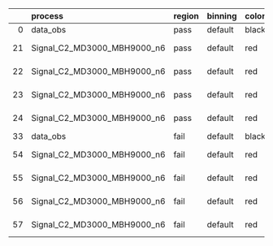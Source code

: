 |    | process                     | region   | binning   | color   | process_type   |   scale | variation   | source_filename                                                      | source_histname    | alias                       | title     |   combine_idx |     lnN |   shapes | syst_type   | direction   | variation_alias   |
|---:|:----------------------------|:---------|:----------|:--------|:---------------|--------:|:------------|:---------------------------------------------------------------------|:-------------------|:----------------------------|:----------|--------------:|--------:|---------:|:------------|:------------|:------------------|
|  0 | data_obs                    | pass     | default   | black   | DATA           |       1 | nominal     | ./histograms_for_2DAlphabet_v18//BH_Data.root                        | hpass              | Data                        | Data      |           nan | nan     |      nan | nan         | nan         | nan               |
| 21 | Signal_C2_MD3000_MBH9000_n6 | pass     | default   | red     | SIGNAL         |       1 | lumi        | ./histograms_for_2DAlphabet_v18//BH_Signal_C2_MD3000_MBH9000_n6.root | hpass              | Signal_C2_MD3000_MBH9000_n6 | BH signal |           nan |   1.016 |      nan | lnN         | nan         | nan               |
| 22 | Signal_C2_MD3000_MBH9000_n6 | pass     | default   | red     | SIGNAL         |       1 | SVM         | ./histograms_for_2DAlphabet_v18//BH_Signal_C2_MD3000_MBH9000_n6.root | hpass_SVMsyst_up   | Signal_C2_MD3000_MBH9000_n6 | BH signal |           nan | nan     |        1 | shapes      | Up          | SVMsyst           |
| 23 | Signal_C2_MD3000_MBH9000_n6 | pass     | default   | red     | SIGNAL         |       1 | SVM         | ./histograms_for_2DAlphabet_v18//BH_Signal_C2_MD3000_MBH9000_n6.root | hpass_SVMsyst_down | Signal_C2_MD3000_MBH9000_n6 | BH signal |           nan | nan     |        1 | shapes      | Down        | SVMsyst           |
| 24 | Signal_C2_MD3000_MBH9000_n6 | pass     | default   | red     | SIGNAL         |       1 | nominal     | ./histograms_for_2DAlphabet_v18//BH_Signal_C2_MD3000_MBH9000_n6.root | hpass              | Signal_C2_MD3000_MBH9000_n6 | BH signal |           nan | nan     |      nan | nan         | nan         | nan               |
| 33 | data_obs                    | fail     | default   | black   | DATA           |       1 | nominal     | ./histograms_for_2DAlphabet_v18//BH_Data.root                        | hfail              | Data                        | Data      |           nan | nan     |      nan | nan         | nan         | nan               |
| 54 | Signal_C2_MD3000_MBH9000_n6 | fail     | default   | red     | SIGNAL         |       1 | lumi        | ./histograms_for_2DAlphabet_v18//BH_Signal_C2_MD3000_MBH9000_n6.root | hfail              | Signal_C2_MD3000_MBH9000_n6 | BH signal |           nan |   1.016 |      nan | lnN         | nan         | nan               |
| 55 | Signal_C2_MD3000_MBH9000_n6 | fail     | default   | red     | SIGNAL         |       1 | SVM         | ./histograms_for_2DAlphabet_v18//BH_Signal_C2_MD3000_MBH9000_n6.root | hfail_SVMsyst_up   | Signal_C2_MD3000_MBH9000_n6 | BH signal |           nan | nan     |        1 | shapes      | Up          | SVMsyst           |
| 56 | Signal_C2_MD3000_MBH9000_n6 | fail     | default   | red     | SIGNAL         |       1 | SVM         | ./histograms_for_2DAlphabet_v18//BH_Signal_C2_MD3000_MBH9000_n6.root | hfail_SVMsyst_down | Signal_C2_MD3000_MBH9000_n6 | BH signal |           nan | nan     |        1 | shapes      | Down        | SVMsyst           |
| 57 | Signal_C2_MD3000_MBH9000_n6 | fail     | default   | red     | SIGNAL         |       1 | nominal     | ./histograms_for_2DAlphabet_v18//BH_Signal_C2_MD3000_MBH9000_n6.root | hfail              | Signal_C2_MD3000_MBH9000_n6 | BH signal |           nan | nan     |      nan | nan         | nan         | nan               |
